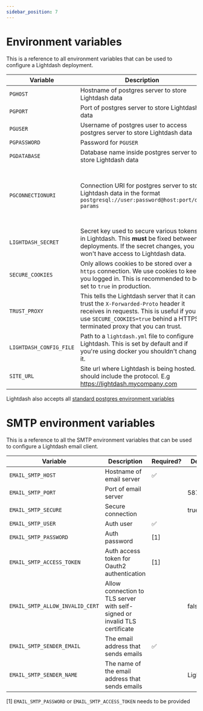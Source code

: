 ```yaml
---
sidebar_position: 7
---
```


# Environment variables

This is a reference to all environment variables that can be used to configure a Lightdash deployment.

| Variable | Description | Required? | Default |
|----------|-------------|-----------|---------|
|`PGHOST`| Hostname of postgres server to store Lightdash data | ✅ | |
|`PGPORT` | Port of postgres server to store Lightdash data | ✅ | |
|`PGUSER` | Username of postgres user to access postgres server to store Lightdash data | ✅ | |
|`PGPASSWORD` | Password for `PGUSER` | ✅ | |
|`PGDATABASE` | Database name inside postgres server to store Lightdash data | ✅ | |
|`PGCONNECTIONURI`|Connection URI for postgres server to store Lightdash data in the format `postgresql://user:password@host:port/db?params`| | This is an alternative to providing the previous `PG` variables  |
|`LIGHTDASH_SECRET` | Secret key used to secure various tokens in Lightdash. This **must** be fixed between deployments. If the secret changes, you won't have access to Lightdash data. | ✅ | |
|`SECURE_COOKIES` | Only allows cookies to be stored over a `https` connection. We use cookies to keep you logged in. This is recommended to be set to `true` in production. | | `false` |
|`TRUST_PROXY` | This tells the Lightdash server that it can trust the `X-Forwarded-Proto` header it receives in requests. This is useful if you use `SECURE_COOKIES=true` behind a HTTPS terminated proxy that you can trust. | | `false` |
|`LIGHTDASH_CONFIG_FILE` | Path to a `lightdash.yml` file to configure Lightdash. This is set by default and if you're using docker you shouldn't change it. | | |
|`SITE_URL` | Site url where Lightdash is being hosted. It should include the protocol. E.g https://lightdash.mycompany.com | | |

Lightdash also accepts all [standard postgres environment variables](https://www.postgresql.org/docs/9.3/libpq-envars.html)

# SMTP environment variables

This is a reference to all the SMTP environment variables that can be used to configure a Lightdash email client.

| Variable | Description | Required? | Default |
|----------|-------------|-----------|---------|
|`EMAIL_SMTP_HOST`| Hostname of email server | ✅ | |
|`EMAIL_SMTP_PORT` | Port of email server | | 587 |
|`EMAIL_SMTP_SECURE` | Secure connection | | true |
|`EMAIL_SMTP_USER` | Auth user | ✅ | |
|`EMAIL_SMTP_PASSWORD` | Auth password | [1] | |
|`EMAIL_SMTP_ACCESS_TOKEN` | Auth access token for Oauth2 authentication | [1] | |
|`EMAIL_SMTP_ALLOW_INVALID_CERT` | Allow connection to TLS server with self-signed or invalid TLS certificate | | false |
|`EMAIL_SMTP_SENDER_EMAIL` | The email address that sends emails | ✅ | |
|`EMAIL_SMTP_SENDER_NAME` | The name of the email address that sends emails | | Lightdash |

[1] `EMAIL_SMTP_PASSWORD` or `EMAIL_SMTP_ACCESS_TOKEN` needs to be provided 
